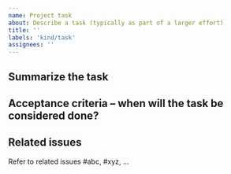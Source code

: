 ```yaml
---
name: Project task
about: Describe a task (typically as part of a larger effort)
title: ''
labels: 'kind/task'
assignees: ''
---
```

## Summarize the task

## Acceptance criteria – when will the task be considered done?

<!-- Optional; feel free to remove the next section if it's not relevant. -->
## Related issues

Refer to related issues #abc, #xyz, ...
